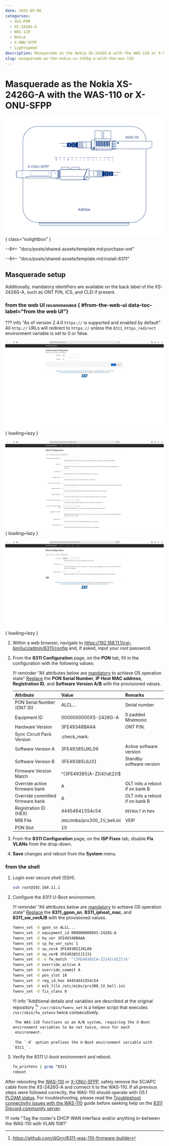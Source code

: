 ```yaml
---
date: 2025-05-06
categories:
  - XGS-PON
  - XS-2426G-A
  - WAS-110
  - Nokia
  - X-ONU-SFPP
  - Lightspeed
description: Masquerade as the Nokia XS-2426G-A with the WAS-110 or X-ONU-SFPP
slug: masquerade-as-the-nokia-xs-2426g-a-with-the-was-110
---
```


# Masquerade as the Nokia XS-2426G-A with the WAS-110 or X-ONU-SFPP

![XS-2426G-A](masquerade-as-the-nokia-xs-2426g-a-with-the-was-110/bypass_xs2426ga.webp){ class="nolightbox" }

<!-- more -->
<!-- nocont -->

--8<-- "docs/posts/shared-assets/template.md:purchase-ont"

--8<-- "docs/posts/shared-assets/template.md:install-8311"

## Masquerade setup

Additionally, mandatory identifiers are available on the back label of the XS-2426G-A, such as ONT P/N, ICS, and CLEI if
present.

### from the web UI <small>recommended</small> { #from-the-web-ui data-toc-label="from the web UI"}

??? info "As of version 2.4.0 `https://` is supported and enabled by default"
    All `http://` URLs will redirect to `https://` unless the `8311_https_redirect` environment variable is set to
    0 or false.

<div class="swiper" markdown>

<div class="swiper-slide" markdown>

![WAS-110 login](shared-assets/was_110_luci_login.webp){ loading=lazy }

</div>

<div class="swiper-slide" markdown>

![WAS-110 8311 configuration](shared-assets/was_110_luci_config.webp){ loading=lazy }

</div>

<div class="swiper-slide" markdown>

![WAS-110 8311 configuration ISP Fixes](shared-assets/was_110_luci_config_fixes.webp){ loading=lazy }

</div>

</div>

1. Within a web browser, navigate to
   <https://192.168.11.1/cgi-bin/luci/admin/8311/config>
   and, if asked, input your <em>root</em> password.

2. From the __8311 Configuration__ page, on the __PON__ tab, fill in the configuration with the following values:

    !!! reminder "All attributes below are <ins>mandatory</ins> to achieve O5 operation state"
        <ins>Replace</ins> the __PON Serial Number__, __IP Host MAC address__, __Registration ID__, and
        __Software Version A/B__ with the provisioned values.

    | Attribute                        | Value                         | Remarks                                    |
    | -------------------------------- | ----------------------------- | ------------------------------------------ |
    | PON Serial Number (ONT ID)       | ALCL&hellip;                  | Serial number                              |
    | Equipment ID                     | 0000000000XS-2426G-A          | 0 padded Mnemonic                          |
    | Hardware Version                 | 3FE49348BAAA                  | ONT P/N.                                   |
    | Sync Circuit Pack Version        | :check_mark:                  |                                            |
    | Software Version A               | 3FE49385IJKL09                | Active software version                    |
    | Software Version B               | 3FE49385IJIJ31                | Standby software version                   |
    | Firmware Version Match           | ^(3FE49385[A-Z]{4}\d{2})$     |                                            |
    | Override active firmware bank    | A                             | OLT inits a reboot if on bank B            |
    | Override committed firmware bank | A                             | OLT inits a reboot if on bank B            |
    | Registration ID (HEX)            | 44454641554c54                | `DEFAULT` in hex                           |
    | MIB File                         | /etc/mibs/prx300_1V_bell.ini  | VEIP                                       |
    | PON Slot                         | 10                            |                                            |

3. From the __8311 Configuration__ page, on the __ISP Fixes__ tab, disable __Fix VLANs__ from the drop-down.

4. __Save__ changes and reboot from the __System__ menu.

### from the shell

1. Login over secure shell (SSH).

    ``` sh
    ssh root@192.168.11.1
    ```

2. Configure the 8311 U-Boot environment.

    !!! reminder "All attributes below are <ins>mandatory</ins> to achieve O5 operation state"
        <ins>Replace</ins> the __8311_gpon_sn__, __8311_iphost_mac__, and __8311_sw_verA/B__ with
        the provisioned values.

    ``` sh
    fwenv_set -8 gpon_sn ALCL...
    fwenv_set -8 equipment_id 0000000000XS-2426G-A
    fwenv_set -8 hw_ver 3FE49348BAAA
    fwenv_set -8 cp_hw_ver_sync 1
    fwenv_set -8 sw_verA 3FE49385IJKL09
    fwenv_set -8 sw_verB 3FE49385IJIJ31
    fwenv_set -8 -b fw_match '^(3FE49385[A-Z]{4}\d{2})$'
    fwenv_set -8 override_active A
    fwenv_set -8 override_commit A
    fwenv_set -8 pon_slot 10
    fwenv_set -8 reg_id_hex 44454641554c54
    fwenv_set -8 mib_file /etc/mibs/prx300_1V_bell.ini
    fwenv_set -8 fix_vlans 0
    ```

    !!! info "Additional details and variables are described at the original repository [^1]"
        `/usr/sbin/fwenv_set` is a helper script that executes `/usr/sbin/fw_setenv` twice consecutively.

        The WAS-110 functions as an A/B system, requiring the U-Boot environment variables to be set twice, once for each
        environment.

        The `-8` option prefixes the U-Boot environment variable with `8311_`.

3. Verify the 8311 U-boot environment and reboot.

    ``` sh
    fw_printenv | grep ^8311
    reboot
    ```

After rebooting the [WAS-110] or [X-ONU-SFPP], safely remove the SC/APC cable from the XS-2426G-A and connect it to the
WAS-110. If all previous steps were followed correctly, the WAS-110 should operate with O5.1 [PLOAM status].
For troubleshooting, please read the [Troubleshoot connectivity issues with the WAS-110] guide before seeking help on
the [8311 Discord community server].

  [PLOAM status]: troubleshoot-connectivity-issues-with-the-was-110.md#ploam-status
  [Troubleshoot connectivity issues with the WAS-110]: troubleshoot-connectivity-issues-with-the-was-110.md
  [8311 Discord community server]: https://discord.com/servers/8311-886329492438671420
  [WAS-110]: ../xgs-pon/ont/bfw-solutions/was-110.md
  [X-ONU-SFPP]: ../xgs-pon/ont/potron-technology/x-onu-sfpp.md

!!! note "Tag the router's DHCP WAN interface and/or anything in-between the WAS-110 with VLAN 1081"

[^1]: <https://github.com/djGrrr/8311-was-110-firmware-builder>
